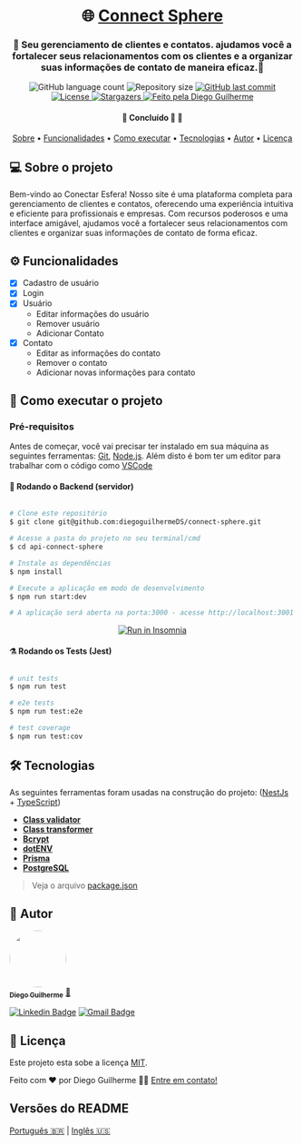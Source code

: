 <h1 align="center">
     🌐 <a href="#" alt="api connect sphere"> Connect Sphere </a>
</h1>

<h3 align="center">
    🤝 Seu gerenciamento de clientes e contatos. ajudamos você a fortalecer seus relacionamentos com os clientes e a organizar suas informações de contato de maneira eficaz.💙
</h3>

<p align="center">
  <img alt="GitHub language count" src="https://img.shields.io/github/languages/count/diegoguilhermeDS/api-connect-sphere?color=%2304D361">

  <img alt="Repository size" src="https://img.shields.io/github/repo-size/diegoguilhermeDS/api-connect-sphere">

  <a href="https://github.com/diegoguilhermeDS/connect-sphere/commits/master">
    <img alt="GitHub last commit" src="https://img.shields.io/github/last-commit/diegoguilhermeDS/api-connect-sphere">
  </a>
  
  <a href="https://github.com/diegoguilhermeDS/api-connect-sphere/blob/main/LICENSE">
    <img alt="License" src="https://img.shields.io/badge/license-MIT-brightgreen">
  </a>
   
   <a href="https://github.com/diegoguilhermeDS/api-connect-sphere/stargazers">
    <img alt="Stargazers" src="https://img.shields.io/github/stars/diegoguilhermeDS/connect-sphere?style=social">
  </a>

  <a href="https://github.com/diegoguilhermeDS">
    <img alt="Feito pela Diego Guilherme" src="https://img.shields.io/badge/feito%20por-DiegoGuilherme-%237519C1">
  </a>
</p>

<h4 align="center">
	🚧   Concluído 🚀 🚧
</h4>

<p align="center">
 <a href="#-sobre-o-projeto">Sobre</a> •
 <a href="#-funcionalidades">Funcionalidades</a> •
 <a href="#-como-executar-o-projeto">Como executar</a> • 
 <a href="#-tecnologias">Tecnologias</a> • 
 <a href="#-autor">Autor</a> • 
 <a href="#user-content--licença">Licença</a>
</p>

## 💻 Sobre o projeto
Bem-vindo ao Conectar Esfera!
Nosso site é uma plataforma completa para gerenciamento de clientes e contatos, oferecendo uma experiência intuitiva e eficiente para profissionais e empresas. Com recursos poderosos e uma interface amigável, ajudamos você a fortalecer seus relacionamentos com clientes e organizar suas informações de contato de forma eficaz.

## ⚙️ Funcionalidades
- [x] Cadastro de usuário
- [x] Login
- [x] Usuário
    - Editar informações do usuário
    - Remover usuário
    - Adicionar Contato
- [x] Contato
    - Editar as informações do contato
    - Remover o contato
    - Adicionar novas informações para contato

## 🚀 Como executar o projeto

### Pré-requisitos

Antes de começar, você vai precisar ter instalado em sua máquina as seguintes ferramentas:
[Git](https://git-scm.com), [Node.js](https://nodejs.org/en/). 
Além disto é bom ter um editor para trabalhar com o código como [VSCode](https://code.visualstudio.com/)

#### 🎲 Rodando o Backend (servidor)

```bash

# Clone este repositório
$ git clone git@github.com:diegoguilhermeDS/connect-sphere.git

# Acesse a pasta do projeto no seu terminal/cmd
$ cd api-connect-sphere

# Instale as dependências
$ npm install

# Execute a aplicação em modo de desenvolvimento
$ npm run start:dev

# A aplicação será aberta na porta:3000 - acesse http://localhost:3001

```
<p align="center">
    <a href="https://insomnia.rest/run/?label=Connect%20Sphere&uri=https%3A%2F%2Fraw.githubusercontent.com%2FdiegoguilhermeDS%2Fapi-connect-sphere%2Fdevelop%2Fworkspace" target="_blank"><img src="https://insomnia.rest/images/run.svg" alt="Run in Insomnia"></a>
</p>

#### ⚗️ Rodando os Tests (Jest)

```bash

# unit tests
$ npm run test

# e2e tests
$ npm run test:e2e

# test coverage
$ npm run test:cov

```

## 🛠 Tecnologias

As seguintes ferramentas foram usadas na construção do projeto: ([NestJs](https://nestjs.com/)  +  [TypeScript](https://www.typescriptlang.org/))

-   **[Class validator](https://github.com/typestack/class-validator)**
-   **[Class transformer](https://github.com/typestack/class-transformer)**
-   **[Bcrypt](https://www.npmjs.com/package/bcrypt)**
-   **[dotENV](https://github.com/motdotla/dotenv)**
-   **[Prisma](https://www.prisma.io/)**
-   **[PostgreSQL](https://www.postgresql.org/)**

> Veja o arquivo  [package.json](https://github.com/diegoguilhermeDS/api-connect-sphere/blob/8841a77a0aa90c0e8e45d0e0326ecc0ab4650287/package.json)

## 🦸 Autor

<a href="https://github.com/diegoguilhermeDS">
 <img style="border-radius: 50%;" src="https://avatars.githubusercontent.com/u/110187246?v=4" width="100px;" alt=""/>
 <br />
 <sub><b>Diego Guilherme</b></sub></a> <a href="https://github.com/diegoguilhermeDS" title="Github">🚀</a>
 <br />

[![Linkedin Badge](https://img.shields.io/badge/-Diego-blue?style=flat-square&logo=Linkedin&logoColor=white&link=https://www.linkedin.com/in/diegoguilhermeds/)](https://www.linkedin.com/in/tgmarinho/) 
[![Gmail Badge](https://img.shields.io/badge/-diegoguilherme752@gmail.com-c14438?style=flat-square&logo=Gmail&logoColor=white&link=mailto:diegoguilherme752@gmail.com)](mailto:diegoguilherme752@gmail.com)


## 📝 Licença
Este projeto esta sobe a licença [MIT](./LICENSE).

Feito com ❤️ por Diego Guilherme 👋🏽 [Entre em contato!](https://www.linkedin.com/in/diegoguilhermeds/)

##  Versões do README

[Português 🇧🇷](./README.md)  |  [Inglês 🇺🇸](./README-en.md) 
